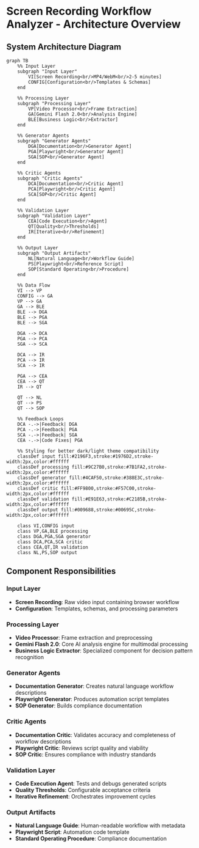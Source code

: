 # Screen Recording Workflow Analyzer - Architecture Overview

## System Architecture Diagram

```mermaid
graph TB
    %% Input Layer
    subgraph "Input Layer"
        VI[Screen Recording<br/>MP4/WebM<br/>2-5 minutes]
        CONFIG[Configuration<br/>Templates & Schemas]
    end

    %% Processing Layer
    subgraph "Processing Layer"
        VP[Video Processor<br/>Frame Extraction]
        GA[Gemini Flash 2.0<br/>Analysis Engine]
        BLE[Business Logic<br/>Extractor]
    end

    %% Generator Agents
    subgraph "Generator Agents"
        DGA[Documentation<br/>Generator Agent]
        PGA[Playwright<br/>Generator Agent]
        SGA[SOP<br/>Generator Agent]
    end

    %% Critic Agents
    subgraph "Critic Agents"
        DCA[Documentation<br/>Critic Agent]
        PCA[Playwright<br/>Critic Agent]
        SCA[SOP<br/>Critic Agent]
    end

    %% Validation Layer
    subgraph "Validation Layer"
        CEA[Code Execution<br/>Agent]
        QT[Quality<br/>Thresholds]
        IR[Iterative<br/>Refinement]
    end

    %% Output Layer
    subgraph "Output Artifacts"
        NL[Natural Language<br/>Workflow Guide]
        PS[Playwright<br/>Reference Script]
        SOP[Standard Operating<br/>Procedure]
    end

    %% Data Flow
    VI --> VP
    CONFIG --> GA
    VP --> GA
    GA --> BLE
    BLE --> DGA
    BLE --> PGA
    BLE --> SGA

    DGA --> DCA
    PGA --> PCA
    SGA --> SCA

    DCA --> IR
    PCA --> IR
    SCA --> IR

    PGA --> CEA
    CEA --> QT
    IR --> QT

    QT --> NL
    QT --> PS
    QT --> SOP

    %% Feedback Loops
    DCA -.->|Feedback| DGA
    PCA -.->|Feedback| PGA
    SCA -.->|Feedback| SGA
    CEA -.->|Code Fixes| PGA

    %% Styling for better dark/light theme compatibility
    classDef input fill:#2196F3,stroke:#1976D2,stroke-width:2px,color:#ffffff
    classDef processing fill:#9C27B0,stroke:#7B1FA2,stroke-width:2px,color:#ffffff
    classDef generator fill:#4CAF50,stroke:#388E3C,stroke-width:2px,color:#ffffff
    classDef critic fill:#FF9800,stroke:#F57C00,stroke-width:2px,color:#ffffff
    classDef validation fill:#E91E63,stroke:#C2185B,stroke-width:2px,color:#ffffff
    classDef output fill:#009688,stroke:#00695C,stroke-width:2px,color:#ffffff

    class VI,CONFIG input
    class VP,GA,BLE processing
    class DGA,PGA,SGA generator
    class DCA,PCA,SCA critic
    class CEA,QT,IR validation
    class NL,PS,SOP output
```

## Component Responsibilities

### Input Layer
- **Screen Recording**: Raw video input containing browser workflow
- **Configuration**: Templates, schemas, and processing parameters

### Processing Layer
- **Video Processor**: Frame extraction and preprocessing
- **Gemini Flash 2.0**: Core AI analysis engine for multimodal processing
- **Business Logic Extractor**: Specialized component for decision pattern recognition

### Generator Agents
- **Documentation Generator**: Creates natural language workflow descriptions
- **Playwright Generator**: Produces automation script templates
- **SOP Generator**: Builds compliance documentation

### Critic Agents
- **Documentation Critic**: Validates accuracy and completeness of workflow descriptions
- **Playwright Critic**: Reviews script quality and viability
- **SOP Critic**: Ensures compliance with industry standards

### Validation Layer
- **Code Execution Agent**: Tests and debugs generated scripts
- **Quality Thresholds**: Configurable acceptance criteria
- **Iterative Refinement**: Orchestrates improvement cycles

### Output Artifacts
- **Natural Language Guide**: Human-readable workflow with metadata
- **Playwright Script**: Automation code template
- **Standard Operating Procedure**: Compliance documentation